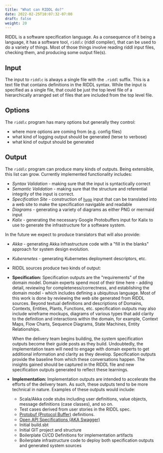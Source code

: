 ```yaml
---
title: "What can RIDDL do?"
date: 2022-02-25T10:07:32-07:00
draft: false
weight: 20
---
```


RIDDL is a software specification language. As a consequence of it being
a language, it has a software tool, `riddlc` (riddl compiler), that can be 
used to do a variety of things. Most of those things involve reading riddl 
input files, checking them, and producing some output file(s). 

## Input

The input to `riddlc` is always a single file with the `.riddl` suffix. 
This is a text file that contains definitions in the RIDDL syntax. While
the input is specified as a single file, that could be just the top level
file of a hierarchically arranged set of files that are included from 
the top level file. 

## Options

The `riddlc` program has many options but generally they control:
* where more options are coming from (e.g. config files)
* what kind of logging output should be generated (terse to verbose)
* what kind of output should be generated

## Output

The `riddlc` program can produce many kinds of outputs. Being extensible, this
list can grow. Currently implemented functionality includes:

* *Syntax Validation* - making sure that the input is syntactically correct
* *Semantic Validation* - making sure that the structure and referential 
  integrity of the input is correct. 
* *Specification Site* - construction of [`hugo`](https://gohugo.io/) input that
  can be translated into a web site to make the specification navigable and 
  readable
* *Diagrams* - generating a variety of diagrams as either PNG or mermaid input
* *Kalix* - generating the necessary Google Protobuffers input for Kalix to use to 
  generate the infrastructure for a software system. 

In the future we expect to produce translators that will also provide:
* *Akka* - generating Akka infrastructure code with a "fill in the blanks"
  approach for system design evolution. 
* *Kuberenetes* - generating Kubernetes deployment descriptors, etc. 

* RIDDL sources produce two kinds of output:
* **Specification:** Specification outputs are the "requirements" of the domain model. Domain experts spend most of their time here - adding detail, reviewing for completeness/correctness, and establishing the domain model - which includes defining a ubiquitous language. Most of this work is done by reviewing the web site generated from RIDDL sources. Beyond textual definitions and descriptions of Domains, Contexts, Entities, Plants, Functions, etc. specification outputs may also include wireframe mockups, diagrams of various types that add clarity to the definition and interactions within the domain, for example, Context Maps, Flow Charts, Sequence Diagrams, State Machines, Entity Relationships. 

    When the delivery team begins building, the system specification outputs become their guide posts as they build. Undoubtedly, the implementation team will need to engage with domain experts to get additional information and clarity as they develop. Specification outputs provide the baseline from which these conversations happen. The insights gained should be captured in the RIDDL file and new specification outputs generated to reflect these learnings. 
* **Implementation:** Implementation outputs are intended to accelerate the efforts of the delivery team. As such, these outputs tend to be more technical in nature. Examples of these outputs would include:
    * Scala/Akka code stubs including user definitions, value objects, message definitions (case classes), and so on.
    * Test cases derived from user stories in the RIDDL spec.
    * [Protobuf (Protocol Buffer)](https://developers.google.com/protocol-buffers) definitions. 
    * [Open API Specifications (AKA Swagger)](https://swagger.io/specification/)
    * Initial build.sbt
    * Initial GIT project and structure
    * Boilerplate CI/CD Definitions for implementation artifacts
    * Boilerplate infrastructure code to deploy both specification outputs and generated system sources
